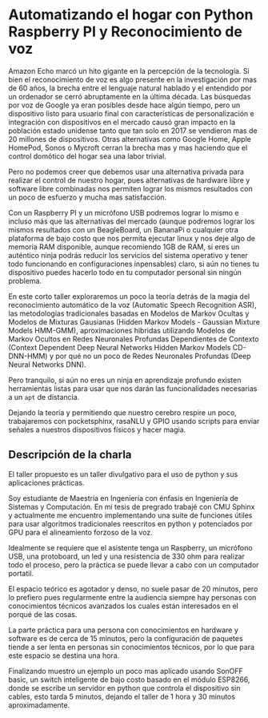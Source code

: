 #  Automatizando el hogar con Python Raspberry PI y Reconocimiento de voz

Amazon Echo marcó un hito gigante en la percepción de la tecnología. Si bien el 
reconocimiento de voz es algo presente en la investigación por mas de 60 años, 
la brecha entre el lenguaje natural hablado y el entendido por un ordenador se 
cerró abruptamente en la última década. Las búsquedas por voz de Google ya eran 
posibles desde hace algún tiempo, pero un dispositivo listo para usuario final 
con características de personalización e integración con dispositivos en el 
mercado causó gran impacto en la población estado unidense tanto que tan solo en
2017 se vendieron mas de 20 millones de dispositivos. Otras alternativas como 
Google Home, Apple HomePod, Sonos o Mycroft cerran la brecha mas y mas haciendo 
que el control domótico del hogar sea una labor trivial.

Pero no podemos creer que debemos usar una alternativa privada para realizar el 
control de nuestro hogar, pues alternativas de hardware libre y software libre 
combinadas nos permiten lograr los mismos resultados con un poco de esfuerzo y 
mucha mas satisfacción.

Con un Raspberry PI y un micrófono USB podremos lograr lo mismo e incluso más 
que las alternativas del mercado (aunque podremos lograr los mismos resultados 
con un BeagleBoard, un BananaPi o cualquier otra plataforma de bajo costo que 
nos permita ejecutar linux y nos deje algo de memoria RAM disponible, aunque 
recomiendo 1GB de RAM, si eres un auténtico ninja podrás reducir los servicios 
del sistema operativo y tener todo funcionando en configuraciones inpensables) 
claro, si aún no tienes tu dispositivo puedes hacerlo todo en tu computador 
personal sin ningún problema.

En este corto taller exploraremos un poco la teoría detrás de la magia del 
reconocimiento automático de la voz (Automatic Speech Recognition ASR), 
las metodologías tradicionales basadas en Modelos de Markov Ocultas y Modelos 
de Mixturas Gausianas (Hidden Markov Models - Gaussian Mixture Models HMM-GMM), 
aproximaciones hibridas utilizando Modelos de Markov Ocultos en Redes Neuronales 
Profundas Dependientes de Contexto (Context Dependent Deep Neural Networks Hidden 
Markov Models  CD-DNN-HMM) y por qué no un poco de Redes Neuronales Profundas 
(Deep Neural Networks DNN).


Pero tranquilo, si aún no eres un ninja en aprendizaje profundo existen 
herramientas listas para usar que nos darán las funcionalidades necesarias a 
un `apt` de distancia.

Dejando la teoría y permitiendo que nuestro cerebro respire un poco, trabajaremos 
con pocketsphinx, rasaNLU y GPIO usando scripts para enviar señales a nuestros 
dispositivos físicos y hacer magia.


## Descripción de la charla

El taller propuesto es un taller divulgativo para el uso de python y sus aplicaciones 
prácticas. 

Soy estudiante de Maestría en Ingeniería con énfasis en Ingeniería de Sistemas y 
Computación.  En mi tesis de pregrado trabajé con CMU Sphinx y actualmente me 
encuentro implementando una suite de funciones útiles para usar algoritmos 
tradicionales reescritos en python y potenciados por GPU para el alineamiento 
forzoso de la voz.

Idealmente se requiere que el asistente tenga un Raspberry, un micrófono USB, 
una protoboard, un led y una resistencia de 330 ohm para realizar todo el 
proceso, pero la práctica se puede llevar a cabo con un  computador portatil.

El espacio teórico es agotador y denso, no suele pasar de 20 minutos, pero lo 
prefiero pues regularmente entre la audiencia siempre hay personas con 
conocimientos técnicos avanzados los cuales están interesados en el porqué de 
las cosas.

La parte práctica para una persona con conocimientos en hardware y software es 
de cerca de 15 minutos, pero la configuración de paquetes tiende a ser lenta 
en personas sin conocimientos técnicos, por lo que para este espacio se destina 
una hora.

Finalizando muestro un ejemplo un poco mas aplicado usando SonOFF basic, un 
switch inteligente de bajo costo basado en el módulo ESP8266, donde se escribe 
un servidor en python que controla el dispositivo sin cables, esto tarda 5 
minutos, dejando el taller de 1 hora y 30 minutos aproximadamente.